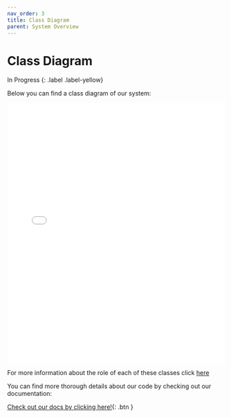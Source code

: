 ```yaml
---
nav_order: 3
title: Class Diagram
parent: System Overview
---
```


# Class Diagram

In Progress
{: .label .label-yellow}

Below you can find a class diagram of our system:

<embed src="../images/class-diagram.pdf" type="application/pdf" width="100%" height="600px" />

For more information about the role of each of these classes click [here](/system/sequence-diagram)

You can find more thorough details about our code by checking out our documentation:

[Check out our docs by clicking here!](html/index.html){: .btn }

